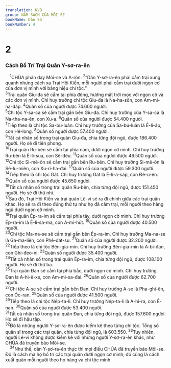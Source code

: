 ```yaml
---
translation: NVB
group: NĂM SÁCH CỦA MÔI-SE
bookName: Dân Số 
bookNumber: 4
---
```


<div class="title"><h1>2</h1><h3>Cách Bố Trí Trại Quân Y-sơ-ra-ên </h3></div>
<span class="verse dan_2_1"> <sup>1</sup>CHÚA phán dạy Môi-se và A-rôn: </span>
<span class="verse dan_2_2"><sup>2</sup>“Dân Y-sơ-ra-ên phải cắm trại xung quanh nhưng cách xa Trại Hội Kiến, mỗi người phải cắm trại dưới ngọn cờ của đơn vị mình với bảng hiệu chi tộc.” <br/></span>
<span class="verse dan_2_3"><sup>3</sup>Trại quân Giu-đa sẽ cắm tại phía đông, hướng mặt trời mọc với ngọn cờ và các đơn vị mình. Chỉ huy trưởng chi tộc Giu-đa là Na-ha-sôn, con Am-mi-na-đáp. </span>
<span class="verse dan_2_4"><sup>4</sup>Quân số của người được 74.600 người. <br/></span>
<span class="verse dan_2_5"><sup>5</sup>Chi tộc Y-sa-ca sẽ cắm trại gần bên Giu-đa. Chỉ huy trưởng của Y-sa-ca là Na-tha-na-ên, con Xu-a. </span>
<span class="verse dan_2_6"><sup>6</sup>Quân số của người được 54.400 người. <br/></span>
<span class="verse dan_2_7"><sup>7</sup>Tiếp theo là chi tộc Sa-bu-luân. Chỉ huy trưởng của Sa-bu-luân là Ê-li-áp, con Hê-long. </span>
<span class="verse dan_2_8"><sup>8</sup>Quân số người được 57.400 người. <br/></span>
<span class="verse dan_2_9"><sup>9</sup>Tất cả nhân số trong trại quân Giu-đa, chia từng đội ngũ, được 186.400 người. Họ sẽ đi tiên phong. <br/></span>
<span class="verse dan_2_10"><sup>10</sup>Trại quân Ru-bên sẽ cắm tại phía nam, dưới ngọn cờ mình. Chỉ huy trưởng Ru-bên là Ê-li-sua, con Sê-đêu. </span>
<span class="verse dan_2_11"><sup>11</sup>Quân số của người được 46.500 người. <br/></span>
<span class="verse dan_2_12"><sup>12</sup>Chi tộc Si-mê-ôn sẽ cắm trại gần bên Ru-bên. Chỉ huy trưởng Si-mê-ôn là Sê-lu-miên, con Xu-ri-ha-đai. </span>
<span class="verse dan_2_13"><sup>13</sup>Quân số của người được 59.300 người. <br/></span>
<span class="verse dan_2_14"><sup>14</sup>Tiếp theo là chi tộc Gát. Chỉ huy trưởng Gát là Ê-li-a-sáp, con Đê-u-ên. </span>
<span class="verse dan_2_15"><sup>15</sup>Quân số của người được 45.650 người. <br/></span>
<span class="verse dan_2_16"><sup>16</sup>Tất cả nhân số trong trại quân Ru-bên, chia từng đội ngũ, được 151.450 người. Họ sẽ đi thứ nhì. <br/></span>
<span class="verse dan_2_17"><sup>17</sup>Sau đó, Trại Hội Kiến và trại quân Lê-vi sẽ ra đi chính giữa các trại quân khác. Họ sẽ ra đi theo đúng thứ tự như họ đã cắm trại, mỗi người theo hàng ngũ dưới ngọn cờ mình. <br/></span>
<span class="verse dan_2_18"><sup>18</sup>Trại quân Ép-ra-im sẽ cắm tại phía tây, dưới ngọn cờ mình. Chỉ huy trưởng Ép-ra-im là Ê-li-sa-ma, con A-mi-hút. </span>
<span class="verse dan_2_19"><sup>19</sup>Quân số của người được 40.500 người. <br/></span>
<span class="verse dan_2_20"><sup>20</sup>Chi tộc Ma-na-se sẽ cắm trại gần bên Ép-ra-im. Chỉ huy trưởng Ma-na-se là Ga-ma-liên, con Phê-đát-su. </span>
<span class="verse dan_2_21"><sup>21</sup>Quân số của người được 32.200 người. <br/></span>
<span class="verse dan_2_22"><sup>22</sup>Tiếp theo là chi tộc Bên-gia-min. Chỉ huy trưởng Bên-gia-min là A-bi-đan, con Ghi-đeo-ni. </span>
<span class="verse dan_2_23"><sup>23</sup>Quân số người được 35.400 người. <br/></span>
<span class="verse dan_2_24"><sup>24</sup>Tất cả nhân số trong trại quân Ép-ra-im, chia từng đội ngũ, được 108.100 người. Họ sẽ đi thứ ba. <br/></span>
<span class="verse dan_2_25"><sup>25</sup>Trại quân Đan sẽ cắm tại phía bắc, dưới ngọn cờ mình. Chỉ huy trưởng Đan là A-hi-ê-xe, con Am-mi-sa-đai. </span>
<span class="verse dan_2_26"><sup>26</sup>Quân số của người được 62.700 người. <br/></span>
<span class="verse dan_2_27"><sup>27</sup>Chi tộc A-se sẽ cắm trại gần bên Đan. Chỉ huy trưởng A-se là Pha-ghi-ên, con Óc-ran. </span>
<span class="verse dan_2_28"><sup>28</sup>Quân số của người được 41.500 người. <br/></span>
<span class="verse dan_2_29"><sup>29</sup>Tiếp theo là chi tộc Nép-ta-li. Chỉ huy trưởng Nép-ta-li là A-hi-ra, con Ê-nan. </span>
<span class="verse dan_2_30"><sup>30</sup>Quân số của người được 53.400 người. <br/></span>
<span class="verse dan_2_31"><sup>31</sup>Tất cả nhân số trong trại quân Đan, chia từng đội ngũ, được 157.600 người. Họ sẽ đi hậu tập. <br/></span>
<span class="verse dan_2_32"><sup>32</sup>Đó là những người Y-sơ-ra-ên được kiểm kê theo từng chi tộc. Tổng số quân sĩ trong các trại quân, chia từng đội ngũ, là 603.550. </span>
<span class="verse dan_2_33"><sup>33</sup>Tuy nhiên, người Lê-vi không được kiểm kê với những người Y-sơ-ra-ên khác, như CHÚA đã truyền bảo Môi-se. <br/></span>
<span class="verse dan_2_34"> <sup>34</sup>Như thế, dân Y-sơ-ra-ên thực thi mọi điều CHÚA đã truyền bảo Môi-se. Đó là cách mà họ bố trí các trại quân dưới ngọn cờ mình; đó cũng là cách xuất quân mỗi người theo họ hàng và chi tộc mình. <br/></span>
